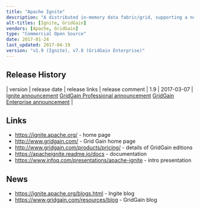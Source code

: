 ```yaml
---
title: "Apache Ignite"
description: "A distributed in-memory data fabric/grid, supporting a number of use cases including a key value store (with SQL support), real time stream/event processing engine, arbitrary compute, long running service management, an in-memory HDFS compatible file system for acceleration of Hadoop jobs, and in-memory shared Spark RDDs.  An Apache project, graduating in September 2015, having been originally donated by GridGain from their In-Memory Data Fabric product launched in 2007. Java based, with development lead by GridGain who also supply commercial support (as GridGain Professional with ongoing Q&A and bug fixes before they're included in Ignite) along with GridGain Enterprise (which includes extra features such as a management GUI, enterprise security and rolling upgrades)."
alt-titles: [Ignite, GridGain]
vendors: [Apache, GridGain]
type: "Commercial Open Source"
date: 2017-01-24
last_updated: 2017-04-19
version: "v1.9 (Ignite), v7.8 (GridGain Enterprise)"
---
```

## Release History

| version | release date | release links | release comment
| 1.9 | 2017-03-07 | [Ignite announcement](https://blogs.apache.org/ignite/entry/apache-ignite-1-9-released) [GridGain Professional announcement](https://www.gridgain.com/resources/blog/gridgain-professional-edition-19-improves-performance-adds-kubernetesr-support-and) [GridGain Enterprise announcement](https://www.gridgain.com/resources/blog/gridgain-enterprise-edition-78-adds-support-memory-sql-grid-and-advanced-gridgain) |

## Links

* <https://ignite.apache.org/> - home page
* <http://www.gridgain.com/> - Grid Gain home page
* <http://www.gridgain.com/products/pricing/> - details of GridGain editions
* <https://apacheignite.readme.io/docs> - documentation
* <https://www.infoq.com/presentations/apache-ignite> - intro presentation

## News

* <https://ignite.apache.org/blogs.html> - Ingite blog
* <https://www.gridgain.com/resources/blog> - GridGain blog